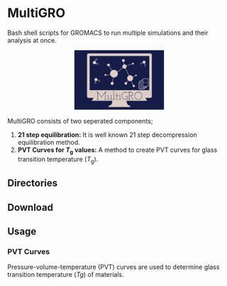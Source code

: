 # MultiGRO
Bash shell scripts for GROMACS to run multiple simulations and their analysis at once.

<p align="center">
<img src="MultiGRO-logo.png"  alt="MultiGRO" width="40%">
</p>
<p align="center">

MultiGRO consists of two seperated components;

1. **21 step equilibration:** It is well known 21 step decompression equilibration method.
2. **PVT Curves for _T_<sub>g</sub> values:** A method to create PVT curves for glass transition temperature (_T_<sub>g</sub>).

## Directories

## Download

## Usage
### PVT Curves
Pressure-volume-temperature (PVT) curves are used to determine glass transition temperature (_Tg_) of materials.
